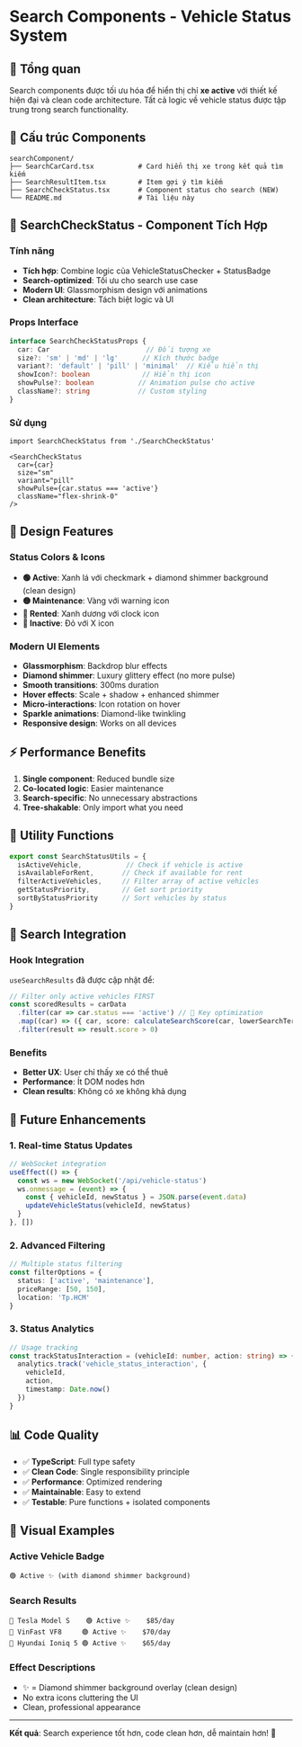 # Search Components - Vehicle Status System

## 🎯 Tổng quan
Search components được tối ưu hóa để hiển thị chỉ **xe active** với thiết kế hiện đại và clean code architecture. Tất cả logic về vehicle status được tập trung trong search functionality.

## 📁 Cấu trúc Components

```
searchComponent/
├── SearchCarCard.tsx           # Card hiển thị xe trong kết quả tìm kiếm
├── SearchResultItem.tsx        # Item gợi ý tìm kiếm 
├── SearchCheckStatus.tsx       # Component status cho search (NEW)
└── README.md                   # Tài liệu này
```

## 🚀 SearchCheckStatus - Component Tích Hợp

### Tính năng
- **Tích hợp**: Combine logic của VehicleStatusChecker + StatusBadge
- **Search-optimized**: Tối ưu cho search use case
- **Modern UI**: Glassmorphism design với animations
- **Clean architecture**: Tách biệt logic và UI

### Props Interface
```typescript
interface SearchCheckStatusProps {
  car: Car                        // Đối tượng xe
  size?: 'sm' | 'md' | 'lg'      // Kích thước badge
  variant?: 'default' | 'pill' | 'minimal'  // Kiểu hiển thị
  showIcon?: boolean             // Hiển thị icon
  showPulse?: boolean           // Animation pulse cho active
  className?: string            // Custom styling
}
```

### Sử dụng
```tsx
import SearchCheckStatus from './SearchCheckStatus'

<SearchCheckStatus 
  car={car}
  size="sm" 
  variant="pill"
  showPulse={car.status === 'active'}
  className="flex-shrink-0"
/>
```

## 🎨 Design Features

### Status Colors & Icons
- **🟢 Active**: Xanh lá với checkmark + diamond shimmer background (clean design)
- **🟡 Maintenance**: Vàng với warning icon  
- **🔵 Rented**: Xanh dương với clock icon
- **🔴 Inactive**: Đỏ với X icon

### Modern UI Elements
- **Glassmorphism**: Backdrop blur effects
- **Diamond shimmer**: Luxury glittery effect (no more pulse)
- **Smooth transitions**: 300ms duration
- **Hover effects**: Scale + shadow + enhanced shimmer
- **Micro-interactions**: Icon rotation on hover
- **Sparkle animations**: Diamond-like twinkling
- **Responsive design**: Works on all devices

## ⚡ Performance Benefits

1. **Single component**: Reduced bundle size
2. **Co-located logic**: Easier maintenance  
3. **Search-specific**: No unnecessary abstractions
4. **Tree-shakable**: Only import what you need

## 🔧 Utility Functions

```typescript
export const SearchStatusUtils = {
  isActiveVehicle,           // Check if vehicle is active
  isAvailableForRent,       // Check if available for rent
  filterActiveVehicles,     // Filter array of active vehicles  
  getStatusPriority,        // Get sort priority
  sortByStatusPriority      // Sort vehicles by status
}
```

## 🎯 Search Integration

### Hook Integration
`useSearchResults` đã được cập nhật để:
```typescript
// Filter only active vehicles FIRST
const scoredResults = carData
  .filter(car => car.status === 'active') // 🎯 Key optimization
  .map((car) => ({ car, score: calculateSearchScore(car, lowerSearchTerm) }))
  .filter(result => result.score > 0)
```

### Benefits
- **Better UX**: User chỉ thấy xe có thể thuê
- **Performance**: Ít DOM nodes hơn
- **Clean results**: Không có xe không khả dụng

## 🔮 Future Enhancements

### 1. Real-time Status Updates
```typescript
// WebSocket integration
useEffect(() => {
  const ws = new WebSocket('/api/vehicle-status')
  ws.onmessage = (event) => {
    const { vehicleId, newStatus } = JSON.parse(event.data)
    updateVehicleStatus(vehicleId, newStatus)
  }
}, [])
```

### 2. Advanced Filtering
```typescript
// Multiple status filtering
const filterOptions = {
  status: ['active', 'maintenance'],
  priceRange: [50, 150],
  location: 'Tp.HCM'
}
```

### 3. Status Analytics
```typescript
// Usage tracking
const trackStatusInteraction = (vehicleId: number, action: string) => {
  analytics.track('vehicle_status_interaction', {
    vehicleId,
    action,
    timestamp: Date.now()
  })
}
```

## 📊 Code Quality

- ✅ **TypeScript**: Full type safety
- ✅ **Clean Code**: Single responsibility principle  
- ✅ **Performance**: Optimized rendering
- ✅ **Maintainable**: Easy to extend
- ✅ **Testable**: Pure functions + isolated components

## 🎪 Visual Examples

### Active Vehicle Badge
```
🟢 Active ✨ (with diamond shimmer background)
```

### Search Results
```
🚗 Tesla Model S    🟢 Active ✨    $85/day
🚗 VinFast VF8     🟢 Active ✨    $70/day  
🚗 Hyundai Ioniq 5 🟢 Active ✨    $65/day
```

### Effect Descriptions
- ✨ = Diamond shimmer background overlay (clean design)
- No extra icons cluttering the UI
- Clean, professional appearance

---
**Kết quả**: Search experience tốt hơn, code clean hơn, dễ maintain hơn! 🚀
